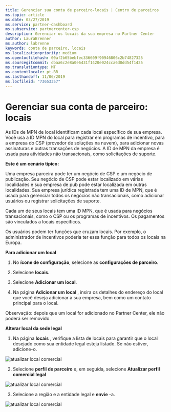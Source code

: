 ```yaml
---
title: Gerenciar sua conta de parceiro-locais | Centro de parceiros
ms.topic: article
ms.date: 03/27/2019
ms.service: partner-dashboard
ms.subservice: partnercenter-csp
description: Gerenciar os locais da sua empresa no Partner Center
author: LauraBrenner
ms.author: labrenne
keywords: conta de parceiro, locais
ms.localizationpriority: medium
ms.openlocfilehash: 00af2b65bebfec336609f90946806c2b74827325
ms.sourcegitcommit: dbaa6c2e8a0e6431f1420e024cca6d0dd54f1425
ms.translationtype: MT
ms.contentlocale: pt-BR
ms.lasthandoff: 11/06/2019
ms.locfileid: "73653357"
---
```

# <a name="manage-your-partner-account-locations"></a>Gerenciar sua conta de parceiro: locais

As IDs de MPN de local identificam cada local específico de sua empresa. Você usa a ID MPN do local para registrar em programas de incentivo, para a empresa do CSP (provedor de soluções na nuvem), para adicionar novas assinaturas e outras transações de negócios. A ID de MPN da empresa é usada para atividades não transacionais, como solicitações de suporte.

**Este é um cenário típico:** 

Uma empresa parceira pode ter um negócio de CSP e um negócio de publicação. Seu negócio de CSP pode estar localizado em várias localidades e sua empresa de pub pode estar localizada em outras localidades. Sua empresa jurídica registrada tem uma ID de MPN, que é usada para gerenciar todos os negócios não transacionais, como adicionar usuários ou registrar solicitações de suporte. 

Cada um de seus locais tem uma ID MPN, que é usada para negócios transacionais, como o CSP ou os programas de incentivos. Os pagamentos são vinculados a locais específicos.

Os usuários podem ter funções que cruzam locais. Por exemplo, o administrador de incentivos poderia ter essa função para todos os locais na Europa.

**Para adicionar um local**

1. No **ícone de configuração**, selecione as **configurações de parceiro**. 

2. Selecione **locais.**

3. Selecione **Adicionar um local**.  

4. Na página **Adicionar um local** , insira os detalhes do endereço do local que você deseja adicionar à sua empresa, bem como um contato principal para o local.

Observação: depois que um local for adicionado no Partner Center, ele não poderá ser removido.

**Alterar local da sede legal**

1. Na página **locais** , verifique a lista de locais para garantir que o local desejado como sua entidade legal esteja listado. Se não estiver, adicione-o.

![atualizar local comercial](images/updatepartnerprofile2.png)

2. Selecione **perfil de parceiro** e, em seguida, selecione **Atualizar perfil comercial legal**

![atualizar local comercial](images/updatepartnerprofile1.png)

3. Selecione a região e a entidade legal e **envie** -a.

![atualizar local comercial](images/updatepartnerprofile3.png)

